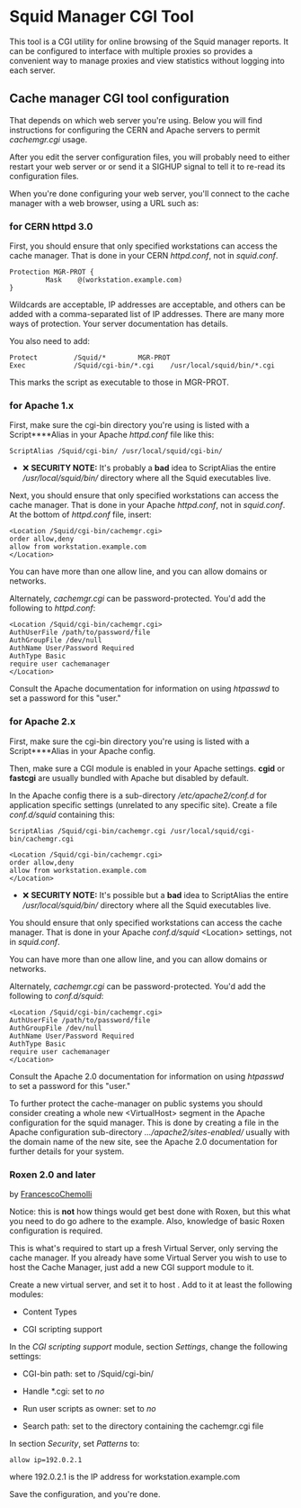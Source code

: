 # Squid Manager CGI Tool

This tool is a CGI utility for online browsing of the Squid manager
reports. It can be configured to interface with multiple proxies so
provides a convenient way to manage proxies and view statistics without
logging into each server.

## Cache manager CGI tool configuration

That depends on which web server you're using. Below you will find
instructions for configuring the CERN and Apache servers to permit
*cachemgr.cgi* usage.

After you edit the server configuration files, you will probably need to
either restart your web server or or send it a SIGHUP signal to tell it
to re-read its configuration files.

When you're done configuring your web server, you'll connect to the
cache manager with a web browser, using a URL such as:

*[](http://www.example.com/cgi-bin/cachemgr.cgi)*

### for CERN httpd 3.0

First, you should ensure that only specified workstations can access the
cache manager. That is done in your CERN *httpd.conf*, not in
*squid.conf*.

    Protection MGR-PROT {
             Mask    @(workstation.example.com)
    }

Wildcards are acceptable, IP addresses are acceptable, and others can be
added with a comma-separated list of IP addresses. There are many more
ways of protection. Your server documentation has details.

You also need to add:

    Protect         /Squid/*        MGR-PROT
    Exec            /Squid/cgi-bin/*.cgi    /usr/local/squid/bin/*.cgi

This marks the script as executable to those in MGR-PROT.

### for Apache 1.x

First, make sure the cgi-bin directory you're using is listed with a
Script****Alias in your Apache *httpd.conf* file like this:

    ScriptAlias /Squid/cgi-bin/ /usr/local/squid/cgi-bin/

  - :x:
    **SECURITY NOTE:** It's probably a **bad** idea to ScriptAlias the
    entire */usr/local/squid/bin/* directory where all the Squid
    executables live.

Next, you should ensure that only specified workstations can access the
cache manager. That is done in your Apache *httpd.conf*, not in
*squid.conf*. At the bottom of *httpd.conf* file, insert:

    <Location /Squid/cgi-bin/cachemgr.cgi>
    order allow,deny
    allow from workstation.example.com
    </Location>

You can have more than one allow line, and you can allow domains or
networks.

Alternately, *cachemgr.cgi* can be password-protected. You'd add the
following to *httpd.conf*:

    <Location /Squid/cgi-bin/cachemgr.cgi>
    AuthUserFile /path/to/password/file
    AuthGroupFile /dev/null
    AuthName User/Password Required
    AuthType Basic
    require user cachemanager
    </Location>

Consult the Apache documentation for information on using *htpasswd* to
set a password for this "user."

### for Apache 2.x

First, make sure the cgi-bin directory you're using is listed with a
Script****Alias in your Apache config.

Then, make sure a CGI module is enabled in your Apache settings.
**cgid** or **fastcgi** are usually bundled with Apache but disabled by
default.

In the Apache config there is a sub-directory */etc/apache2/conf.d* for
application specific settings (unrelated to any specific site). Create a
file *conf.d/squid* containing this:

    ScriptAlias /Squid/cgi-bin/cachemgr.cgi /usr/local/squid/cgi-bin/cachemgr.cgi
    
    <Location /Squid/cgi-bin/cachemgr.cgi>
    order allow,deny
    allow from workstation.example.com
    </Location>

  - :x:
    **SECURITY NOTE:** It's possible but a **bad** idea to ScriptAlias
    the entire */usr/local/squid/bin/* directory where all the Squid
    executables live.

You should ensure that only specified workstations can access the cache
manager. That is done in your Apache *conf.d/squid* \<Location\>
settings, not in *squid.conf*.

You can have more than one allow line, and you can allow domains or
networks.

Alternately, *cachemgr.cgi* can be password-protected. You'd add the
following to *conf.d/squid*:

    <Location /Squid/cgi-bin/cachemgr.cgi>
    AuthUserFile /path/to/password/file
    AuthGroupFile /dev/null
    AuthName User/Password Required
    AuthType Basic
    require user cachemanager
    </Location>

Consult the Apache 2.0 documentation for information on using *htpasswd*
to set a password for this "user."

To further protect the cache-manager on public systems you should
consider creating a whole new \<VirtualHost\> segment in the Apache
configuration for the squid manager. This is done by creating a file in
the Apache configuration sub-directory *.../apache2/sites-enabled/*
usually with the domain name of the new site, see the Apache 2.0
documentation for further details for your system.

### Roxen 2.0 and later

by
[FrancescoChemolli](/FrancescoChemolli)

Notice: this is **not** how things would get best done with Roxen, but
this what you need to do go adhere to the example. Also, knowledge of
basic Roxen configuration is required.

This is what's required to start up a fresh Virtual Server, only serving
the cache manager. If you already have some Virtual Server you wish to
use to host the Cache Manager, just add a new CGI support module to it.

Create a new virtual server, and set it to host
[](http://www.example.com/). Add to it at least the following modules:

  - Content Types

  - CGI scripting support

In the *CGI scripting support* module, section *Settings*, change the
following settings:

  - CGI-bin path: set to /Squid/cgi-bin/

  - Handle \*.cgi: set to *no*

  - Run user scripts as owner: set to *no*

  - Search path: set to the directory containing the cachemgr.cgi file

In section *Security*, set *Patterns* to:

    allow ip=192.0.2.1

where 192.0.2.1 is the IP address for workstation.example.com

Save the configuration, and you're done.

